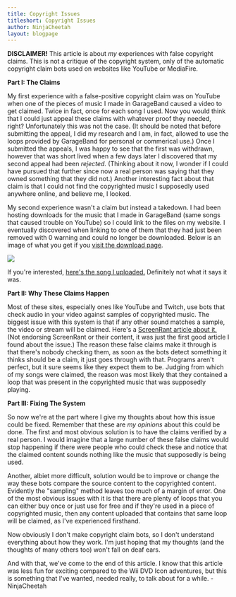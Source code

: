 ```yaml
---
title: Copyright Issues
titleshort: Copyright Issues
author: NinjaCheetah
layout: blogpage
---
```


**DISCLAIMER!** This article is about _my_ experiences with false copyright claims. This is not a critique of the copyright system, only of the automatic copyright claim bots used on websites like YouTube or MediaFire.

**Part I: The Claims**

My first experience with a false-positive copyright claim was on YouTube when one of the pieces of music I made in GarageBand caused a video to get claimed. Twice in fact, once for each song I used. Now you would think that I could just appeal these claims with whatever proof they needed, right? Unfortunately this was not the case. (It should be noted that before submitting the appeal, I did my research and I am, in fact, allowed to use the loops provided by GarageBand for personal or commerical use.) Once I submitted the appeals, I was happy to see that the first was withdrawn, however that was short lived when a few days later I discovered that my second appeal had been _rejected._ (Thinking about it now, I wonder if I could have pursued that further since now a real person was saying that they owned something that they did not.) Another interesting fact about that claim is that I could not find the copyrighted music I supposedly used anywhere online, and believe me, I looked.

My second experience wasn't a claim but instead a takedown. I had been hosting downloads for the music that I made in GarageBand (same songs that caused trouble on YouTube) so I could link to the files on my website. I eventually discovered when linking to one of them that they had just been removed with 0 warning and could no longer be downloaded. Below is an image of what you get if you [visit the download page](https://www.mediafire.com/file/rrjlp7nc3mowrji/Da_Song.m4a/file).

![](https://cdn.ncxprogramming.com/file/blog/2021-05-17/blog-copyright1.png)

If you're interested, [here's the song I uploaded.](https://cdn.ncxprogramming.com/file/blog/2021-05-17/blog-dasong.m4a) Definitely not what it says it was.

**Part II: Why These Claims Happen**

Most of these sites, especially ones like YouTube and Twitch, use bots that check audio in your video against samples of copyrighted music. The biggest issue with this system is that if any other sound matches a sample, the video or stream will be claimed. Here's a [ScreenRant article about it.](https://screenrant.com/twitch-streamers-dmca-sound-effects/) (Not endorsing ScreenRant or their content, it was just the first good article I found about the issue.) The reason these false claims make it through is that there's nobody checking them, as soon as the bots detect something it thinks should be a claim, it just goes through with that. Programs aren't perfect, but it sure seems like they expect them to be. Judging from which of my songs were claimed, the reason was most likely that they contained a loop that was present in the copyrighted music that was supposedly playing.

**Part III: Fixing The System**

So now we're at the part where I give my thoughts about how this issue could be fixed. Remember that these are _my opinions_ about this could be done. The first and most obvious solution is to have the claims verified by a real person. I would imagine that a large number of these false claims would stop happening if there were people who could check these and notice that the claimed content sounds nothing like the music that supposedly is being used.

Another, albiet more difficult, solution would be to improve or change the way these bots compare the source content to the copyrighted content. Evidently the "sampling" method leaves too much of a margin of error. One of the most obvious issues with it is that there are plenty of loops that you can either buy once or just use for free and if they're used in a piece of copyrighted music, then any content uploaded that contains that same loop will be claimed, as I've experienced firsthand.

Now obviously I don't make copyright claim bots, so I don't understand everything about how they work. I'm just hoping that my thoughts (and the thoughts of many others too) won't fall on deaf ears.

And with that, we've come to the end of this article. I know that this article was less fun for exciting compared to the Wii DVD Icon adventures, but this is something that I've wanted, needed really, to talk about for a while. -NinjaCheetah